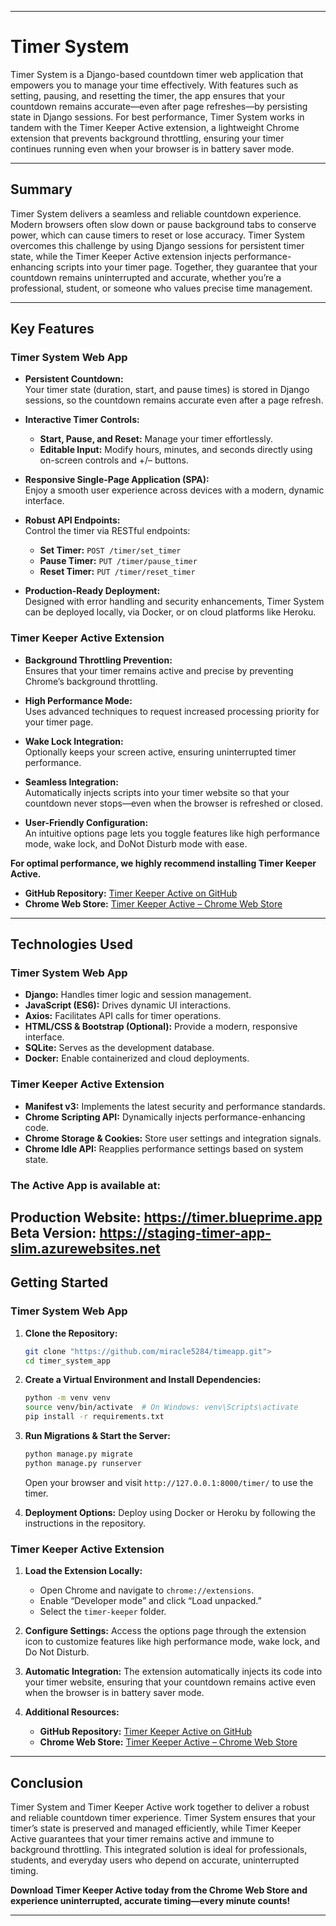 
---

# Timer System

Timer System is a Django-based countdown timer web application that empowers you to manage your time effectively. With features such as setting, pausing, and resetting the timer, the app ensures that your countdown remains accurate—even after page refreshes—by persisting state in Django sessions. For best performance, Timer System works in tandem with the Timer Keeper Active extension, a lightweight Chrome extension that prevents background throttling, ensuring your timer continues running even when your browser is in battery saver mode.

---

## Summary

Timer System delivers a seamless and reliable countdown experience. Modern browsers often slow down or pause background tabs to conserve power, which can cause timers to reset or lose accuracy. Timer System overcomes this challenge by using Django sessions for persistent timer state, while the Timer Keeper Active extension injects performance-enhancing scripts into your timer page. Together, they guarantee that your countdown remains uninterrupted and accurate, whether you’re a professional, student, or someone who values precise time management.

---

## Key Features

### Timer System Web App

- **Persistent Countdown:**  
  Your timer state (duration, start, and pause times) is stored in Django sessions, so the countdown remains accurate even after a page refresh.

- **Interactive Timer Controls:**  
  - **Start, Pause, and Reset:** Manage your timer effortlessly.  
  - **Editable Input:** Modify hours, minutes, and seconds directly using on-screen controls and +/– buttons.
  
- **Responsive Single-Page Application (SPA):**  
  Enjoy a smooth user experience across devices with a modern, dynamic interface.
  
- **Robust API Endpoints:**  
  Control the timer via RESTful endpoints:
  - **Set Timer:** `POST /timer/set_timer`
  - **Pause Timer:** `PUT /timer/pause_timer`
  - **Reset Timer:** `PUT /timer/reset_timer`
  
- **Production-Ready Deployment:**  
  Designed with error handling and security enhancements, Timer System can be deployed locally, via Docker, or on cloud platforms like Heroku.

### Timer Keeper Active Extension

- **Background Throttling Prevention:**  
  Ensures that your timer remains active and precise by preventing Chrome’s background throttling.
  
- **High Performance Mode:**  
  Uses advanced techniques to request increased processing priority for your timer page.
  
- **Wake Lock Integration:**  
  Optionally keeps your screen active, ensuring uninterrupted timer performance.
  
- **Seamless Integration:**  
  Automatically injects scripts into your timer website so that your countdown never stops—even when the browser is refreshed or closed.
  
- **User-Friendly Configuration:**  
  An intuitive options page lets you toggle features like high performance mode, wake lock, and DoNot Disturb mode with ease.

**For optimal performance, we highly recommend installing Timer Keeper Active.**  
- **GitHub Repository:** [Timer Keeper Active on GitHub](https://github.com/miracle5284/timer-keeper-extension)  
- **Chrome Web Store:** [Timer Keeper Active – Chrome Web Store](https://chromewebstore.google.com/detail/jndhblddppbjacboankdagkmbnnmpbdf)

---

## Technologies Used

### Timer System Web App

- **Django:** Handles timer logic and session management.
- **JavaScript (ES6):** Drives dynamic UI interactions.
- **Axios:** Facilitates API calls for timer operations.
- **HTML/CSS & Bootstrap (Optional):** Provide a modern, responsive interface.
- **SQLite:** Serves as the development database.
- **Docker:** Enable containerized and cloud deployments.

### Timer Keeper Active Extension

- **Manifest v3:** Implements the latest security and performance standards.
- **Chrome Scripting API:** Dynamically injects performance-enhancing code.
- **Chrome Storage & Cookies:** Store user settings and integration signals.
- **Chrome Idle API:** Reapplies performance settings based on system state.

### The Active App is available at:
**Production Website**: https://timer.blueprime.app
**Beta Version**: https://staging-timer-app-slim.azurewebsites.net
---

## Getting Started

### Timer System Web App

1. **Clone the Repository:**
   ```bash
   git clone "https://github.com/miracle5284/timeapp.git">
   cd timer_system_app
   ```

2. **Create a Virtual Environment and Install Dependencies:**
   ```bash
   python -m venv venv
   source venv/bin/activate  # On Windows: venv\Scripts\activate
   pip install -r requirements.txt
   ```

3. **Run Migrations & Start the Server:**
   ```bash
   python manage.py migrate
   python manage.py runserver
   ```
   Open your browser and visit `http://127.0.0.1:8000/timer/` to use the timer.

4. **Deployment Options:**
   Deploy using Docker or Heroku by following the instructions in the repository.

### Timer Keeper Active Extension

1. **Load the Extension Locally:**
   - Open Chrome and navigate to `chrome://extensions`.
   - Enable “Developer mode” and click “Load unpacked.”
   - Select the `timer-keeper` folder.

2. **Configure Settings:**
   Access the options page through the extension icon to customize features like high performance mode, wake lock, and Do Not Disturb.

3. **Automatic Integration:**
   The extension automatically injects its code into your timer website, ensuring that your countdown remains active even when the browser is in battery saver mode.

4. **Additional Resources:**
   - **GitHub Repository:** [Timer Keeper Active on GitHub](https://github.com/miracle5284/timer-keeper-extension)
   - **Chrome Web Store:** [Timer Keeper Active – Chrome Web Store](https://chromewebstore.google.com/detail/jndhblddppbjacboankdagkmbnnmpbdf)

---

## Conclusion

Timer System and Timer Keeper Active work together to deliver a robust and reliable countdown timer experience. Timer System ensures that your timer’s state is preserved and managed efficiently, while Timer Keeper Active guarantees that your timer remains active and immune to background throttling. This integrated solution is ideal for professionals, students, and everyday users who depend on accurate, uninterrupted timing.

**Download Timer Keeper Active today from the Chrome Web Store and experience uninterrupted, accurate timing—every minute counts!**

---